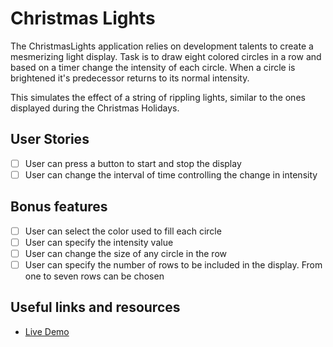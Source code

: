 # Christmas Lights

The ChristmasLights application relies on development talents to create
a mesmerizing light display. Task is to draw eight colored circles
in a row and based on a timer change the intensity of each circle. When
a circle is brightened it's predecessor returns to its normal intensity.

This simulates the effect of a string of rippling lights, similar to the ones
displayed during the Christmas Holidays.

## User Stories

- [ ] User can press a button to start and stop the display
- [ ] User can change the interval of time controlling the change in intensity

## Bonus features

- [ ] User can select the color used to fill each circle
- [ ] User can specify the intensity value
- [ ] User can change the size of any circle in the row
- [ ] User can specify the number of rows to be included in the display. From
      one to seven rows can be chosen

## Useful links and resources

- [Live Demo](https://elated-hoover-866724.netlify.app/)
